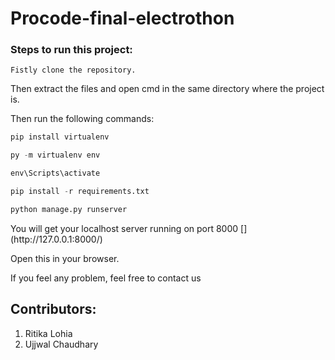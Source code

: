 # Procode-final-electrothon

### Steps to run this project:

```
Fistly clone the repository.
```
<p>Then extract the files and open cmd in the same directory where the project is.</p>

Then run the following commands:
```python
pip install virtualenv
```
```python
py -m virtualenv env
```
```python
env\Scripts\activate
```
```python
pip install -r requirements.txt
```
```python
python manage.py runserver
```

<p>You will get your localhost server running on port 8000 [](http://127.0.0.1:8000/) </p>
<p>Open this in your browser.</p>
<p>If you feel any problem, feel free to contact us</p>

## Contributors:
1. Ritika Lohia
2. Ujjwal Chaudhary

